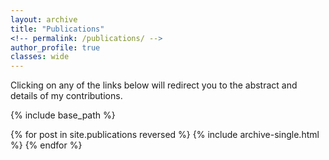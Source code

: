 ```yaml
---
layout: archive
title: "Publications"
<!-- permalink: /publications/ -->
author_profile: true
classes: wide
---
```


Clicking on any of the links below will redirect you to the abstract and details of my contributions.

{% include base_path %}

{% for post in site.publications reversed %}
  {% include archive-single.html %}
{% endfor %}
